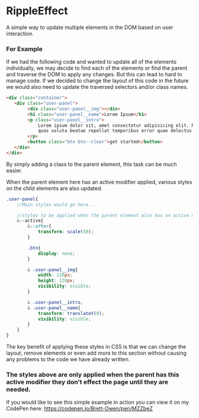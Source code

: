 # RippleEffect
A simple way to update multiple elements in the DOM based on user interaction.

### For Example

If we had the following code and wanted to update all of the elements individually, we may decide to find each of the elements or find the parent and traverse the DOM to apply any changes. But this can lead to hard to manage code. If we decided to change the layout of this code in the future we would also need to update the traversed selectors and/or class names.

```html
<div class="container">
   <div class="user-panel">
        <div class="user-panel__img"></div>
        <h1 class="user-panel__name">Lorem Ipsum</h1>
        <p class="user-panel__intro">
            Lorem ipsum dolor sit, amet consectetur adipisicing elit. Minus veniam, aut et numquam at 
            quas soluta beatae repellat temporibus error quae delectus
        </p>
        <button class="btn btn--clear">get started</button>
   </div>
</div>
```

By simply adding a class to the parent element, this task can be much easier.

When the parent element here has an active modifier applied, various styles on the child elements are also updated.

```scss
.user-panel{
    //Main styles would go here...

    //styles to be applied when the parent element also has an active modifier applied
    &--active{
        &::after{
            transform: scale(50);
        }

        .btn{
            display: none;
        }

        & .user-panel__img{
            width: 120px;
            height: 120px;
            visibility: visible;
        }

        & .user-panel__intro,
        & .user-panel__name{
            transform: translateY(0);
            visibility: visible;
        }
    }
}
```
The key benefit of applying these styles in CSS is that we can change the layout, remove elements or even add more to this section without causing any problems to the code we have already written. 

### The styles above are only applied when the parent has this active modifier they don't effect the page until they are needed.

If you would like to see this simple example in action you can view it on my CodePen here: https://codepen.io/Brett-Owen/pen/MZZbeZ
